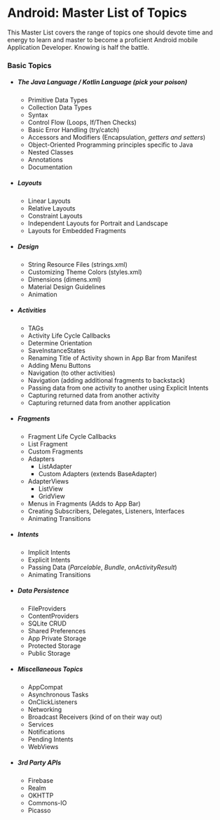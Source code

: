 # Android: Master List of Topics
This Master List covers the range of topics one should devote time and energy to learn and master to become a proficient Android mobile Application Developer. Knowing is half the battle.

### Basic Topics
* ##### The Java Language / Kotlin Language (pick your poison)
    * Primitive Data Types
    * Collection Data Types
    * Syntax
    * Control Flow (Loops, If/Then Checks)
    * Basic Error Handling (try/catch)
    * Accessors and Modifiers (Encapsulation, *getters and setters*)
    * Object-Oriented Programming principles specific to Java
    * Nested Classes
    * Annotations
    * Documentation
    
* ##### Layouts
    * Linear Layouts
    * Relative Layouts
    * Constraint Layouts
    * Independent Layouts for Portrait and Landscape
    * Layouts for Embedded Fragments
    
* ##### Design
    * String Resource Files (strings.xml)
    * Customizing Theme Colors (styles.xml)
    * Dimensions (dimens.xml)
    * Material Design Guidelines
    * Animation
    
* ##### Activities
    * TAGs
    * Activity Life Cycle Callbacks
    * Determine Orientation
    * SaveInstanceStates
    * Renaming Title of Activity shown in App Bar from Manifest
    * Adding Menu Buttons
    * Navigation (to other activities)
    * Navigation (adding additional fragments to backstack)
    * Passing data from one activity to another using Explicit Intents
    * Capturing returned data from another activity
    * Capturing returned data from another application
    
* ##### Fragments
    * Fragment Life Cycle Callbacks
    * List Fragment
    * Custom Fragments
    * Adapters
        * ListAdapter
        * Custom Adapters (extends BaseAdapter)
    * AdapterViews
        * ListView
        * GridView
    * Menus in Fragments (Adds to App Bar)
    * Creating Subscribers, Delegates, Listeners, Interfaces
    * Animating Transitions
    
* ##### Intents
    * Implicit Intents
    * Explicit Intents
    * Passing Data (*Parcelable*, *Bundle*, *onActivityResult*)
    * Animating Transitions
    
* ##### Data Persistence
    * FileProviders
    * ContentProviders
    * SQLite CRUD
    * Shared Preferences
    * App Private Storage
    * Protected Storage
    * Public Storage
    
* ##### Miscellaneous Topics
    * AppCompat
    * Asynchronous Tasks
    * OnClickListeners
    * Networking
    * Broadcast Receivers (kind of on their way out)
    * Services
    * Notifications
    * Pending Intents
    * WebViews
    
* ##### 3rd Party APIs
    * Firebase
    * Realm
    * OKHTTP
    * Commons-IO
    * Picasso
    



